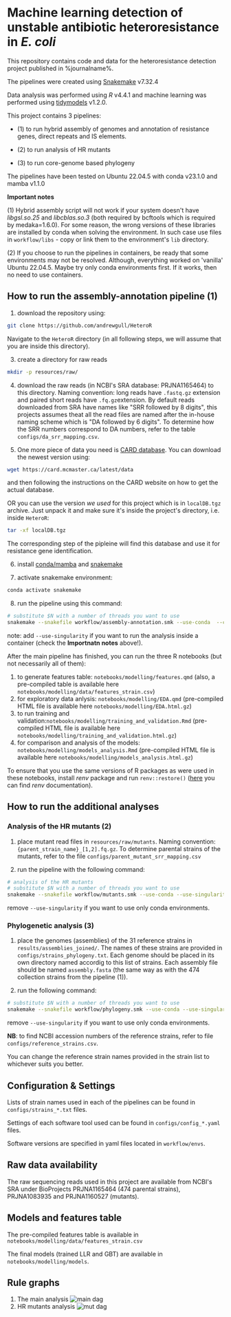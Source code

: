 # Machine learning detection of unstable antibiotic heteroresistance in *E. coli*

This repository contains code and data for the heteroresistance detection project published in %journalname%.

The pipelines were created using [Snakemake](https://snakemake.readthedocs.io/en/stable) v7.32.4

Data analysis was performed using *R* v4.4.1 and machine learning was performed using [tidymodels](https://www.tidymodels.org/) v1.2.0.

This project contains 3 pipelines:

- (1) to run hybrid assembly of genomes and annotation of resistance genes, direct repeats and IS elements.

- (2) to run analysis of HR mutants

- (3) to run core-genome based phylogeny

The pipelines have been tested on Ubuntu 22.04.5 with conda v23.1.0 and mamba v1.1.0

**Important notes**

(1) Hybrid assembly script will not work if your system doesn't have *libgsl.so.25* and *libcblas.so.3* (both required by bcftools which is required by medaka=1.6.0).
For some reason, the wrong versions of these libraries are installed by conda when solving the environment. In such case use files in `workflow/libs` - copy or link them to the environment's `lib` directory.

(2) If you choose to run the pipelines in containers, be ready that some environments may not be resolved. Although, everything worked on 'vanilla' Ubuntu 22.04.5. 
Maybe try only conda environments first. If it works, then no need to use containers.

## How to run the assembly-annotation pipeline (1)

1. download the repository using:

```bash
git clone https://github.com/andrewgull/HeteroR
```

Navigate to the `HeteroR` directory (in all following steps, we will assume that you are inside this directory).

3. create a directory for raw reads

```bash
mkdir -p resources/raw/
```

4. download the raw reads (in NCBI's SRA database: PRJNA1165464) to this directory. Naming convention: long reads have `.fastq.gz` extension and paired short reads have `.fq.gz`extension.
By default reads downloaded from SRA have names like "SRR followed by 8 digits", this projects assumes theat all the read files are named after the in-house naming scheme which is "DA followed by 6 digits".
To determine how the SRR numbers correspond to DA numbers, refer to the table `configs/da_srr_mapping.csv`.

5. One more piece of data you need is [CARD database](https://card.mcmaster.ca/). You can download the newest version using:

```bash
wget https://card.mcmaster.ca/latest/data
```

and then following the instructions on the CARD website on how to get the actual database.

OR you can use the version *we used* for this project which is in `localDB.tgz` archive. Just unpack it and make sure it's inside the project's directory, i.e. inside `HeteroR`:

```bash
tar -xf localDB.tgz
```

The corresponding step of the pipleine will find this database and use it for resistance gene identification.

6. install [conda/mamba](https://github.com/conda-forge/miniforge#mambaforge) and [snakemake](https://snakemake.readthedocs.io/en/stable)

7. activate snakemake environment:

```bash
conda activate snakemake
```

8. run the pipeline using this command:

```bash
# substitute $N with a number of threads you want to use
snakemake --snakefile workflow/assembly-annotation.smk --use-conda  --cores $N
```

note: add `--use-singularity` if you want to run the analysis inside a container (check the **Importnatn notes** above!).

After the main pipeline has finished, you can run the three R notebooks (but not necessarily all of them):

1. to generate features table: `notebooks/modelling/features.qmd` (also, a pre-compiled table is available here `notebooks/modelling/data/features_strain.csv`)
2. for exploratory data anlysis: `notebooks/modelling/EDA.qmd` (pre-compiled HTML file is available here `notebooks/modelling/EDA.html.gz`)
3. to run training and validation:`notebooks/modelling/training_and_validation.Rmd` (pre-compiled HTML file is available here `notebooks/modelling/training_and_validation.html.gz`)
4. for comparison and analysis of the models: `notebooks/modelling/models_analysis.Rmd` (pre-compiled HTML file is available here `notebooks/modelling/models_analysis.html.gz`)

To ensure that you use the same versions of R packages as were used in these notebooks, install *renv* package and run `renv::restore()` ([here](https://rstudio.github.io/renv/index.html) you can find *renv* documentation).

## How to run the additional analyses

### Analysis of the HR mutants (2)

1. place mutant read files in `resources/raw/mutants`. Naming convention: `{parent_strain_name}_[1,2].fq.gz`. To determine parental strains of the mutants, refer to the file `configs/parent_mutant_srr_mapping.csv`

2. run the pipeline with the following command:

```bash
# analysis of the HR mutants
# substitute $N with a number of threads you want to use
snakemake --snakefile workflow/mutants.smk --use-conda --use-singularity --cores $N
```

remove `--use-singularity` if you want to use only conda environments.

### Phylogenetic analysis (3)

1. place the genomes (assemblies) of the 31 reference strains in `results/assemblies_joined/`. The names of these strains are provided in `configs/strains_phylogeny.txt`. Each genome should be placed in its own directory named accordig to this list of strains. Each assembly file should be named `assembly.fasta` (the same way as with the 474 collection strains from the pipeline (1)).

2. run the following command:

```bash
# substitute $N with a number of threads you want to use
snakemake --snakefile workflow/phylogeny.smk --use-conda --use-singularity --cores $N
```

remove `--use-singularity` if you want to use only conda environments.

**NB**: to find NCBI accession numbers of the reference strains, refer to file `configs/reference_strains.csv`.

You can change the reference strain names provided in the strain list to whichever suits you better.

## Configuration & Settings

Lists of strain names used in each of the pipelines can be found in `configs/strains_*.txt` files.

Settings of each software tool used can be found in `configs/config_*.yaml` files.

Software versions are specified in yaml files located in `workflow/envs`.

## Raw data availability

The raw sequencing reads used in this project are available from NCBI's SRA under BioProjects PRJNA1165464 (474 parental strains), PRJNA1083935 and PRJNA1160527 (mutants).

## Models and features table

The pre-compiled features table is available in `notebooks/modelling/data/features_strain.csv`

The final models (trained LLR and GBT) are available in `notebooks/modelling/models`.

## Rule graphs

1. The main analysis
![main dag](images/dag.png)
2. HR mutants analysis
![mut dag](images/dag_mutants.png)
